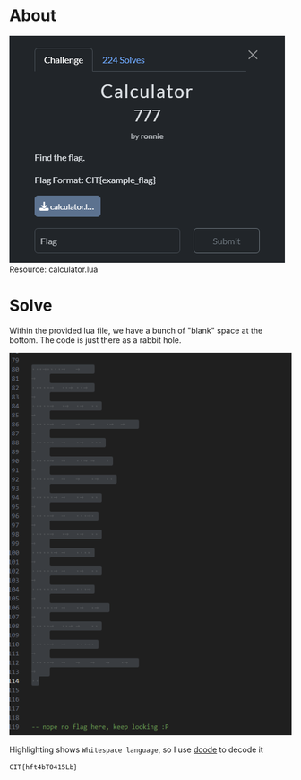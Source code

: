 # About
![](../Images/Pasted%20image%2020250428083637.png)
Resource: calculator.lua
# Solve
Within the provided lua file, we have a bunch of "blank" space at the bottom. The code is just there as a rabbit hole.

![](../Images/Pasted%20image%2020250428083841.png)

Highlighting shows `Whitespace language`, so I use [dcode](https://www.dcode.fr/whitespace-language) to decode it

```
CIT{hft4bT0415Lb}
```